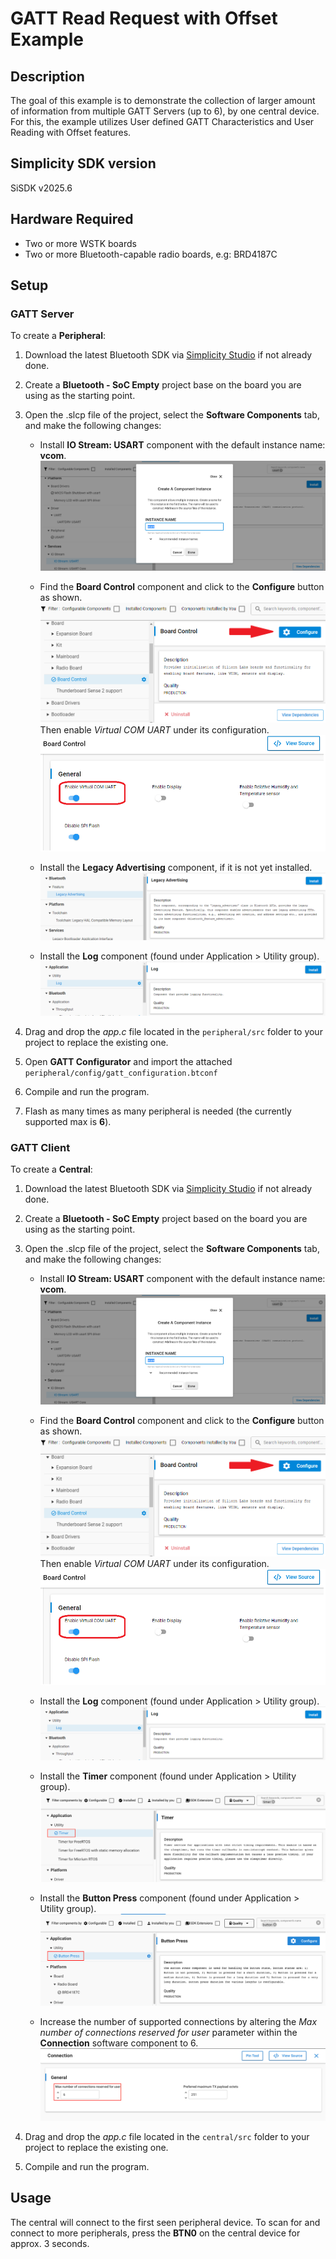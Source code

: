 
# GATT Read Request with Offset Example

## Description

The goal of this example is to demonstrate the collection of larger amount of information from multiple GATT Servers (up to 6), by one central device. For this, the example utilizes User defined GATT Characteristics and User Reading with Offset features.

## Simplicity SDK version

SiSDK v2025.6

## Hardware Required

- Two or more WSTK boards
- Two or more Bluetooth-capable radio boards, e.g: BRD4187C

## Setup

### GATT Server

To create a **Peripheral**:

1. Download the latest Bluetooth SDK via [Simplicity Studio](https://www.silabs.com/products/development-tools/software/simplicity-studio) if not already done.
2. Create a **Bluetooth - SoC Empty** project base on the board you are using as the starting point.
3. Open the .slcp file of the project, select the **Software Components** tab, and make the following changes:

   - Install **IO Stream: USART** component with the default instance name: **vcom**.
    ![install_usart](images/install_usart.png)

   - Find the **Board Control** component and click to the **Configure** button as shown.
    ![board_control_configure](images/board_control_configure.png)  
    Then enable *Virtual COM UART* under its configuration.
    ![enable_vir_com](images/enable_vir_com.png)
 
   - Install the **Legacy Advertising** component, if it is not yet installed.
   ![legacy](images/legacy.png)

   - Install the **Log** component (found under Application > Utility group).
   ![log](images/log.png)

4. Drag and drop the *app.c* file located in the `peripheral/src` folder to your project to replace the existing one.
5. Open **GATT Configurator** and import the attached `peripheral/config/gatt_configuration.btconf`
6. Compile and run the program.
7. Flash as many times as many peripheral is needed (the currently supported max is **6**).

### GATT Client

To create a **Central**:

1. Download the latest Bluetooth SDK via [Simplicity Studio](https://www.silabs.com/products/development-tools/software/simplicity-studio) if not already done.
2. Create a **Bluetooth - SoC Empty** project based on the board you are using as the starting point.
3. Open the .slcp file of the project, select the **Software Components** tab, and make the following changes:

   - Install **IO Stream: USART** component with the default instance name: **vcom**.
    ![install_usart](images/install_usart.png)

   - Find the **Board Control** component and click to the **Configure** button as shown.
    ![board_control_configure](images/board_control_configure.png)  
    Then enable *Virtual COM UART* under its configuration.
    ![enable_vir_com](images/enable_vir_com.png)

   - Install the **Log** component (found under Application > Utility group).
   ![log](images/log.png)

   - Install the **Timer** component (found under Application > Utility group).
   ![app_timer](images/app_timer.png)

   - Install the **Button Press** component (found under Application > Utility group).
   ![button_press](images/button_press.png)

   - Increase the number of supported connections by altering the *Max number of connections reserved for user* parameter within the **Connection** software component to 6.
   ![max_connections](images/max_connections.png)

4. Drag and drop the *app.c* file located in the `central/src` folder to your project to replace the existing one.
5. Compile and run the program.

## Usage

The central will connect to the first seen peripheral device. To scan for and connect to more peripherals, press the **BTN0** on the central device for approx. 3 seconds.